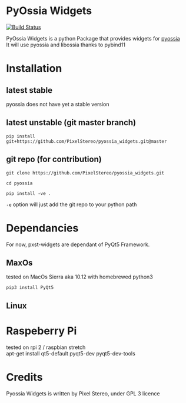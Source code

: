 # PyOssia Widgets
[![Build Status](https://travis-ci.org/PixelStereo/pyossia_widgets.svg?branch=master)](https://travis-ci.org/PixelStereo/pyossia_widgets)    
    
PyOssia Widgets is a python Package that provides widgets for [pyossia](http://github.com/PixelStereo/pyossia)    
It will use pyossia and libossia thanks to pybind11    

# Installation

## latest stable
pyossia does not have yet a stable version

## latest unstable (git master branch)
`pip install git+https://github.com/PixelStereo/pyossia_widgets.git@master`    

## git repo (for contribution)    

```git clone https://github.com/PixelStereo/pyossia_widgets.git```

```cd pyossia    ```

```pip install -ve .```

```-e``` option will just add the git repo to your python path

# Dependancies
For now, pxst-widgets are dependant of PyQt5 Framework.
## MaxOs
tested on MacOs Sierra aka 10.12 with homebrewed python3
```
pip3 install PyQt5
```

## Linux    

# Raspeberry Pi    
tested on rpi 2 / raspbian stretch    
apt-get install qt5-default pyqt5-dev pyqt5-dev-tools    

# Credits

Pyossia Widgets is written by Pixel Stereo, under GPL 3 licence    
